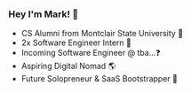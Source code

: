 ### Hey I'm Mark! 👋
- CS Alumni from Montclair State University 🦅 
- 2x Software Engineer Intern 💼
- Incoming Software Engineer @ tba...❓
- Aspiring Digital Nomad 🌎
- Future Solopreneur & SaaS Bootstrapper 🤑
